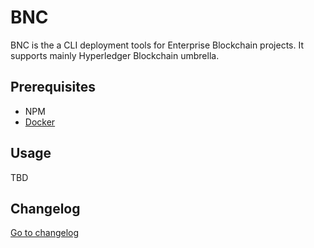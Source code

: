 # BNC

BNC is the a CLI deployment tools for Enterprise Blockchain projects. 
It supports mainly Hyperledger Blockchain umbrella.

## Prerequisites

* NPM
* [Docker](https://www.docker.com/community-edition)

## Usage

TBD

## Changelog

[Go to changelog](./changelog.md)
